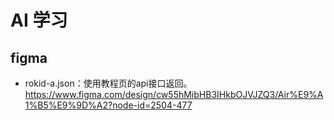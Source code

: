 # AI 学习





## figma

* rokid-a.json：使用教程页的api接口返回。https://www.figma.com/design/cw55hMibHB3IHkbOJVJZQ3/Air%E9%A1%B5%E9%9D%A2?node-id=2504-477

